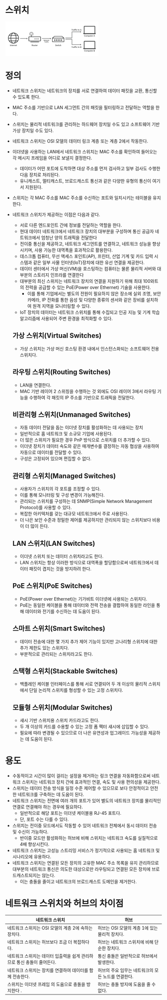 # 스위치

![Untitled](스위치/Untitled.png)

# 정의

- 네트워크 스위치는 네트워크의 장치를 서로 연결하여 데이터 패킷을 교환, 통신할 수 있도록 한다.
- MAC 주소를 기반으로 LAN 세그먼트 간의 패킷을 필터링하고 전달하는 역할을 한다.
- 스위치는 물리적 네트워크를 관리하는 하드웨어 장치일 수도 있고 소프트웨어 기반 가상 장치일 수도 있다.
- 네트워크 스위치는 OSI 모델의 데이터 링크 계층 또는 계층 2에서 작동한다.
- 이더넷을 사용하는 LAN에서 네트워크 스위치는 MAC 주소를 확인하여 들어오는 각 메시지 프레임을 어디로 보낼지 결정한다.
    - 데이터가 어떤 포트에 도착하면 대상 주소를 먼저 검사하고 일부 검사도 수행한 다음 장치로 처리된다.
    - 유니캐스트, 멀티캐스트, 브로드캐스트 통신과 같은 다양한 유형의 통신이 여기서 지원된다.
- 스위치는 각 MAC 주소를 MAC 주소를 수신하는 포트와 일치시키는 테이블을 유지한다.
- 네트워크 스위치가 제공하는 이점은 다음과 같다.
    - 서로 다른 엔드포인트 간에 정보를 전달하는 역할을 한다.
    - 현대 데이터 네트워크에서 네트워크 장치의 대부분을 구성하며 통신 공급자 네트워크에서 엄청난 양의 트래픽을 전달한다
    - 전이중 통신을 제공하고, 네트워크 세그먼트를 연결하고, 네트워크 성능을 향상시키며, 사용 가능한 대역폭을 효과적으로 활용한다.
    - 데스크톱 컴퓨터, 무선 액세스 포인트(AP), 프린터, 산업 기계 및 카드 입력 시스템과 같은 일부 사물 인터넷(IoT)장치에 대한 유선 연결을 제공한다.
    - 데이터 센터에서 가상 머신(VM)을 호스팅하는 컴퓨터는 물론 물리적 서버와 대부분의 스토리지 인프라를 연결한다
    - 대부분의 최신 스위치는 네트워크 장치의 연결을 지원하기 위해 최대 100와트의 전력을 공급할 수 있는 PoE(Power over Ethernet) 기술을 사용한다.
        - 이를 통해 기업에서는 별도의 전원이 필요하지 않은 장소에 실외 조명, 보안 카메라, IP 전화를 통한 음성 및 다양한 종류의 센서와 같은 장비를 설치하여 원격 지역을 모니터링할 수 있다.
    - IoT 장치의 데이터는 네트워크 스위치를 통해 수집되고 인공 지능 및 기계 학습 알고리즘에 사용되어 주변 환경을 최적화할 수 있다.
    
    ## 가상 스위치(Virtual Switches)
    
    - 가상 스위치는 가상 머신 호스팅 환경 내에서 인스턴스화되는 소프트웨어 전용 스위치다.
    
    ## 라우팅 스위치(Routing Switches)
    
    - LAN을 연결한다.
    - MAC 기반 레이어 2 스위칭을 수행하는 것 외에도 OSI 레이어 3에서 라우팅 기능을 수행하여 각 패킷의 IP 주소를 기반으로 트래픽을 전달한다.
    
    ## 비관리형 스위치(Unmanaged Switches)
    
    - 자동 데이터 전달을 돕는 이더넷 장치를 활성화하는 데 사용되는 장치
    - 일반적으로 홈 네트워크 및 소규모 기업에 사용된다.
    - 더 많은 스위치가 필요한 경우 PnP 방식으로 스위치를 더 추가할 수 있다.
    - 이더넷 장치가 데이터 속도와 같은 매개변수를 결정하는 자동 협상을 사용하여 자동으로 데이터를 전달할 수 있다.
    - 구성은 고정되어 있으며 편집할 수 없다.
    
    ## 관리형 스위치(Managed Switches)
    
    - 사용자가 스위치의 각 포트를 조정할 수 있다.
    - 이를 통해 모니터링 및 구성 변경이 가능해진다.
    - 관리되는 스위치를 구성하는 데 SNMP(Simple Network Management Protocol)를 사용할 수 있다.
    - 복잡한 아키텍처를 갖는 대규모 네트워크에서 주로 사용된다.
    - 더 나은 보안 수준과 정밀한 제어를 제공하지만 관리되지 않는 스위치보다 비용이 더 많이 든다.
    
    ## LAN 스위치(LAN Switches)
    
    - 이더넷 스위치 또는 데이터 스위치라고도 한다.
    - LAN 스위치는 항상 이러한 방식으로 대역폭을 할당함으로써 네트워크에서 데이터 패킷이 겹치는 것을 방지하려 한다.
    
    ## PoE 스위치(PoE Switches)
    
    - PoE(Power over Ethernet)는 기가비트 이더넷에 사용되는 스위치다.
    - PoE는 동일한 케이블을 통해 데이터와 전력 전송을 결합하여 동일한 라인을 통해 데이터와 전기를 수신하는 데 도움이 된다.
    
    ## 스마트 스위치(Smart Switches)
    
    - 데이터 전송에 대한 몇 가지 추가 제어 기능이 있지만 고나리형 스위치에 대한 추가 제한도 있는 스위치다.
    - 부분적으로 관리되는 스위치라고도 한다.
    
    ## 스택형 스위치(Stackable Switches)
    
    - 백플레인 케이블 인터페이스를 통해 서로 연결되어 두 개 이상의 물리적 스위치에서 단일 논리적 스위치를 형성할 수 있는 고정 스위치다.
    
    ## 모듈형 스위치(Modular Switches)
    
    - 섀시 기반 스위치용 스위치 카드라고도 한다.
    - 두 개 이상의 카드를 수용할 수 있는 고정 폼 팩터 섀시에 삽입할 수 있다.
    - 필요에 따라 변경될 수 있으므로 더 나은 유연성과 업그레이드 가능성을 제공하는 데 도움이 된다.

# 용도

- 수동적이고 시간이 많이 걸리는 설정을 제거하는 링크 연결을 자동화함으로써 네트워크 스위치는 네트워크 장치 간에 효과적인 연결, 속도 및 사용 편의성을 제공한다.
- 스위치는 데이터 전송 방식을 일정 수준 제어할 수 있으므로 보다 안정적이고 안전한 네트워크를 구축하는 데 도움이 된다.
- 네트워크 스위치는 전면에 여러 개의 포트가 있어 별도의 네트워크 장치를 물리적인 연결로 연결해야 하는 경우에 필요하다.
    - 일반적으로 해당 포트는 이더넷 케이블용 RJ-45 포트다.
    - 단, 포트 수는 다를 수 있다.
- 스위치는 전이중 모드에서도 작동할 수 있어 네트워크 전체에서 동시 데이터 전송 및 수신이 가능하다.
    - 반이중 모드만 활성화하는 허브에 비해 스위치는 네트워크 속도를 실질적으로 4배 향상시킨다.
- 네트워크 스위치는 고성능 스트리밍 서비스가 정기적으로 사용되는 홈 네트워크 및 시나리오에 유용하다.
- 네트워크 스위치는 연결된 모든 장치의 고유한 MAC 주소 목록을 유지 관리하므로 대부분의 네트워크 통신은 의도한 대상으로만 라우팅되고 연결된 모든 장치에 브로드캐스트되지는 않는다.
    - 이는 충돌을 줄이고 네트워크의 브로드캐스트 도메인을 제거한다.

# 네트워크 스위치와 허브의 차이점

| 네트워크 스위치 | 허브 |
| --- | --- |
| 네트워크 스위치는 OSI 모델의 계층 2에 속하는 장치다. | 허브는 OSI 모델의 계층 1에 있는 물리적 장치다. |
| 네트워크 스위치는 허브보다 조금 더 복잡하다다. | 허브는 네트워크 스위치에 비해 단순한 장치다. |
| 네트워크 스위치는 데이터 입출력을 쉽게 관리하므로 통신 충돌이 줄어든다. | 통신 충돌은 일반적으로 허브에서 발생한다. |
| 네트워크 스위치는 장치를 연결하여 데이터를 함께 전송한다. | 허브의 주요 임무는 네트워크의 모든 노드를 연결한다. |
| 스위치는 이더넷 프레임 의 도움으로 충돌을 방지한다 . | 허브는 충돌 방지에 도움을 줄 수 없다. |